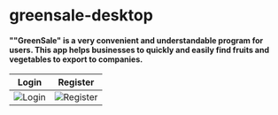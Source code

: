 # greensale-desktop 

<h4>""GreenSale" is a very convenient and understandable program for users. This app helps businesses to quickly and easily find fruits and vegetables to export to companies.</h4>

Login | Register
-----|-----
![Login](https://github.com/greensaleuz/greensale-desktop/assets/123434293/e59d40d0-7eea-4c09-a317-22f71440d705) | ![Register](https://github.com/greensaleuz/greensale-desktop/assets/123434293/929dd4cc-c2af-46d7-9e95-a0c41a0058e4)



